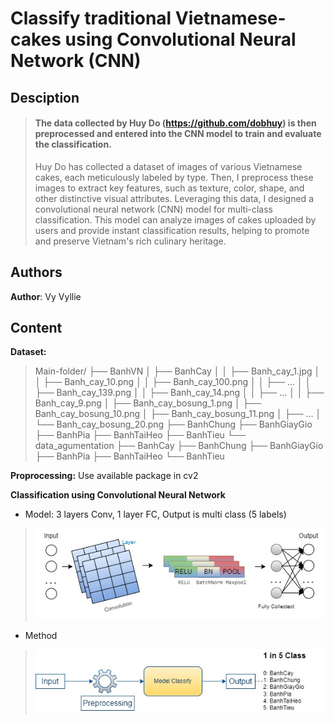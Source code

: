 # Classify traditional Vietnamese-cakes using Convolutional Neural Network (CNN)

## Desciption
>#### The data collected by Huy Do (https://github.com/dobhuy) is then preprocessed and entered into the CNN model to train and evaluate the classification. 
> Huy Do has collected a dataset of images of various Vietnamese cakes, each meticulously labeled by type. Then, I preprocess these images to extract key features, such as texture, color, shape, and other distinctive visual attributes. Leveraging this data, I designed a convolutional neural network (CNN) model for multi-class classification. This model can analyze images of cakes uploaded by users and provide instant classification results, helping to promote and preserve Vietnam's rich culinary heritage.

## Authors
**Author**: Vy Vyllie

## Content
**Dataset:** 
> Main-folder/
├── BanhVN
│   ├── BanhCay
│   │   ├── Banh_cay_1.jpg
│   │   ├── Banh_cay_10.png
│   │   ├── Banh_cay_100.png
│   │   ├── ...
│   │   ├── Banh_cay_139.png
│   │   ├── Banh_cay_14.png
│   │   ├── ...
│   │   ├── Banh_cay_9.png
│   ├── Banh_cay_bosung_1.png
│   ├── Banh_cay_bosung_10.png
│   ├── Banh_cay_bosung_11.png
│   ├── ...
│   └── Banh_cay_bosung_20.png
├── BanhChung
├── BanhGiayGio
├── BanhPia
├── BanhTaiHeo
├── BanhTieu
└── data_agumentation
    ├── BanhCay
    ├── BanhChung
    ├── BanhGiayGio
    ├── BanhPia
    ├── BanhTaiHeo
    └── BanhTieu

**Proprocessing:** Use available package in cv2

**Classification using Convolutional Neural Network**
* Model: 3 layers Conv, 1 layer FC, Output is multi class (5 labels) 
>  ![Image](https://github.com/vyllie333/Classify-traditional-Vietnamese-cakes-using-CNN/blob/main/modelcnn.jpg)
* Method
>  ![Image](https://github.com/vyllie333/Classify-traditional-Vietnamese-cakes-using-CNN/blob/main/method.jpg )

